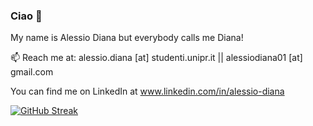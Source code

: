 ### Ciao 👋
My name is Alessio Diana but everybody calls me Diana!

 📫 Reach me at: alessio.diana [at] studenti.unipr.it || alessiodiana01 [at] gmail.com
 
 You can find me on LinkedIn at www.linkedin.com/in/alessio-diana

[![GitHub Streak](https://streak-stats.demolab.com?user=jokerale&theme=dark&border_radius=50&date_format=j%20M%5B%20Y%5D&card_width=700)](https://git.io/streak-stats)

<!--
**jokerale/jokerale** is a ✨ _special_ ✨ repository because its `README.md` (this file) appears on your GitHub profile.

Here are some ideas to get you started:

- 🔭 I’m currently working on ...
- 🌱 I’m currently learning ...
- 👯 I’m looking to collaborate on ...
- 🤔 I’m looking for help with ...
- 💬 Ask me about ...
- 😄 Pronouns: ...
- ⚡ Fun fact: ...
-->
